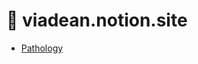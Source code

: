 # :ocean: viadean.notion.site
- [Pathology](https://viadean.notion.site/Pathology-1441ae7b9a32806fa079e3ffa106e4a9)
